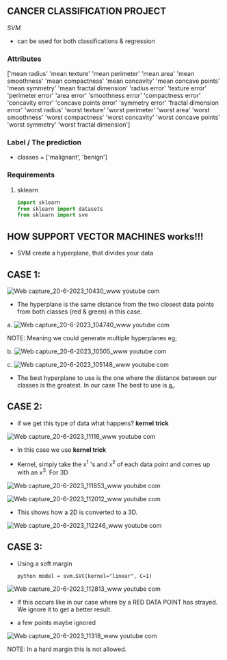 ## CANCER CLASSIFICATION PROJECT
*SVM*

- can be used for both classifications & regression

###  Attributes
['mean radius' 'mean texture' 'mean perimeter' 'mean area'
 'mean smoothness' 'mean compactness' 'mean concavity'
 'mean concave points' 'mean symmetry' 'mean fractal dimension'
 'radius error' 'texture error' 'perimeter error' 'area error'
 'smoothness error' 'compactness error' 'concavity error'
 'concave points error' 'symmetry error' 'fractal dimension error'
 'worst radius' 'worst texture' 'worst perimeter' 'worst area'
 'worst smoothness' 'worst compactness' 'worst concavity'
 'worst concave points' 'worst symmetry' 'worst fractal dimension']

###  Label / The prediction
- classes = ['malignant', 'benign']

### Requirements
<!-- 1. pandas
   
    ```python import pandas as pd ```

2. Numpy
   
    ```python import numpy as np ``` -->


1. sklearn
   
    ```python 
    import sklearn 
    from sklearn import datasets
    from sklearn import svm
    ```
## HOW SUPPORT VECTOR MACHINES works!!!

- SVM create a hyperplane, that divides your data

## CASE 1:

![Web capture_20-6-2023_10430_www youtube com](https://github.com/edyprogramz/Cancer-Dataset-Classification/assets/116636391/b779ac6a-37b7-4d03-9174-32a5dd8e2fd5)

- The hyperplane is the same distance from the two closest data points from both classes (red & green) in this case.

<a id="a-item"></a>
a. ![Web capture_20-6-2023_104740_www youtube com](https://github.com/edyprogramz/Cancer-Dataset-Classification/assets/116636391/69538d9c-ad85-4b4f-ae07-2773c0ccd9de)

NOTE: Meaning we could generate multiple hyperplanes eg;

b. ![Web capture_20-6-2023_10505_www youtube com](https://github.com/edyprogramz/Cancer-Dataset-Classification/assets/116636391/8498a5a8-c6fd-42c5-96a5-33c89bea7b3e)

c. ![Web capture_20-6-2023_105148_www youtube com](https://github.com/edyprogramz/Cancer-Dataset-Classification/assets/116636391/a5e9b043-2fc2-4670-9870-9a9685f06b82)

- The best hyperplane to use is the one where the distance between our classes is the greatest. In our case The best to use is [a.](#a-item).

## CASE 2:

- if we get this type of data what happens? **kernel trick**

![Web capture_20-6-2023_11116_www youtube com](https://github.com/edyprogramz/Cancer-Dataset-Classification/assets/116636391/ec394fc5-86e9-481f-9b04-f6b19e1ef390)

- In this case we use **kernel trick**

- Kernel, simply take the x<sup>1</sup> 's and x<sup>2</sup> of each data point and comes up with an x<sup>3</sup>. For 3D

![Web capture_20-6-2023_111853_www youtube com](https://github.com/edyprogramz/Cancer-Dataset-Classification/assets/116636391/dc0fd092-cc4e-449e-aad3-2050ccfab418)

![Web capture_20-6-2023_112012_www youtube com](https://github.com/edyprogramz/Cancer-Dataset-Classification/assets/116636391/89480f9d-e213-4cee-87df-87f85269e248)

- This shows how a 2D is converted to a 3D.

![Web capture_20-6-2023_112246_www youtube com](https://github.com/edyprogramz/Cancer-Dataset-Classification/assets/116636391/da7fcaa9-72ec-4241-8604-56683a9c6c04)

## CASE 3:

- Using a soft margin

  ```python model = svm.SVC(kernel="linear", C=1) ```

![Web capture_20-6-2023_112813_www youtube com](https://github.com/edyprogramz/Cancer-Dataset-Classification/assets/116636391/f2890d4e-f5b6-4185-813b-603ea42a56ca)

- If this occurs like in our case where by a RED DATA POINT has strayed. We ignore it to get a better result.

- a few points maybe ignored

![Web capture_20-6-2023_11318_www youtube com](https://github.com/edyprogramz/Cancer-Dataset-Classification/assets/116636391/726d2eb7-72ec-4f1e-90d7-8304763a9743)

NOTE: In a hard margin this is not allowed.


